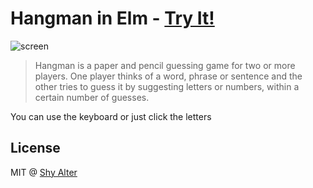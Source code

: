 
# Hangman in Elm - [Try It!](http://puemos.github.io/elm-hangman)

![screen](https://user-images.githubusercontent.com/13174025/28454442-935883ac-6dfb-11e7-9798-bc0f6e7ff64e.gif)

>Hangman is a paper and pencil guessing game for two or more players. One player thinks of a word, phrase or sentence and the other tries to guess it by suggesting letters or numbers, within a certain number of guesses.

You can use the keyboard or just click the letters

## License

MIT @ [Shy Alter](https://github.com/puemos)
